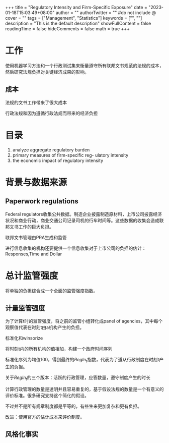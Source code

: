 +++
title = "Regulatory Intensity and Firm-Specific Exposure"
date = "2023-01-18T15:03:49+08:00"
author = ""
authorTwitter = "" #do not include @
cover = ""
tags = ["Management", "Statistics"]
keywords = ["", ""]
description = "This is the default description"
showFullContent = false
readingTime = false
hideComments = false
math = true
+++

# 工作

使用机器学习方法和一个行政测试集来衡量遵守所有联邦文书规范的法规的成本，然后研究法规负担对关键经济成果的影响。

## 成本

法规的文书工作带来了很大成本

行政法规和因为遵循行政法规而带来的经济负担

# 目录

1. analyze aggregate regulatory burden
2. primary measures of firm-specific reg-
ulatory intensity
3. the economic impact of regulatory intensity

# 背景与数据来源

## Paperwork regulations

Federal regulators收集公共数据。制造企业披露制造原材料，上市公司披露经济状况和商业行动，商业交通公司记录司机的行车时间等。这些数据的收集会造成联邦文书工作的巨大负担。

联邦文书管理由PRA生成和监管

进行信息收集的机构还要提供一个信息收集对于上市公司的负担的估计：Responses,Time and Dollar

# 总计监管强度

将单独的负担综合成一个全面的监管强度指数。

## 计量监管强度

为了计算t时的监管强度，将之前的监管小组转化成panel of agencies，其中每个观察值代表在时刻t由a机构产生的负担。

标准化和winsorize

将时刻t内的所有机构的值相加，构建一个政府时间序列

标准化序列为均值100，得到最终的$RegIn_t$指数，代表为了遵从行政制度在时刻t产生的负担。

关于$RegIn_t$的三个版本：活跃的行政管理，应答数量，遵守制度产生的时长

计算行政管理的数量是透明并且容易重复的，基于假设法规的数量是一个有意义的评价标准。很多研究支持这个简化的假设。

不过并不是所有规章制度都是平等的，有些生来更加复杂和更有负担。

改进：使用官方的估计成本来评价制度。

## 风格化事实

